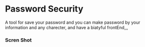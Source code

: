 # Password Security
A tool for save your password and you can make password by your information and any charecter, and have a biatyful frontEnd,,, 

### Scren Shot

